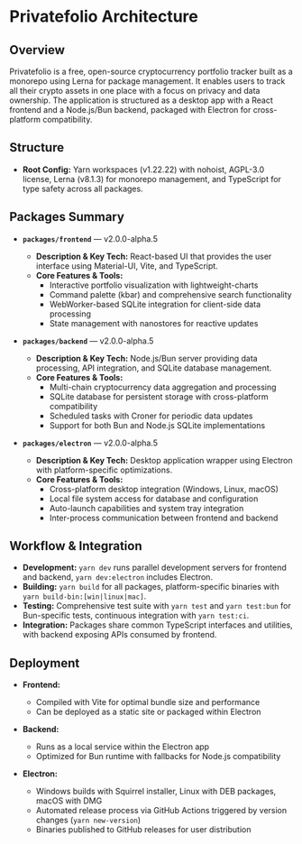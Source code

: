 # Privatefolio Architecture

## Overview
Privatefolio is a free, open-source cryptocurrency portfolio tracker built as a monorepo using Lerna for package management. It enables users to track all their crypto assets in one place with a focus on privacy and data ownership. The application is structured as a desktop app with a React frontend and a Node.js/Bun backend, packaged with Electron for cross-platform compatibility.

## Structure
- **Root Config:** Yarn workspaces (v1.22.22) with nohoist, AGPL-3.0 license, Lerna (v8.1.3) for monorepo management, and TypeScript for type safety across all packages.

## Packages Summary

- **`packages/frontend`** — v2.0.0-alpha.5
  - **Description & Key Tech:** React-based UI that provides the user interface using Material-UI, Vite, and TypeScript.
  - **Core Features & Tools:** 
    - Interactive portfolio visualization with lightweight-charts
    - Command palette (kbar) and comprehensive search functionality
    - WebWorker-based SQLite integration for client-side data processing
    - State management with nanostores for reactive updates

- **`packages/backend`** — v2.0.0-alpha.5
  - **Description & Key Tech:** Node.js/Bun server providing data processing, API integration, and SQLite database management.
  - **Core Features & Tools:**
    - Multi-chain cryptocurrency data aggregation and processing
    - SQLite database for persistent storage with cross-platform compatibility
    - Scheduled tasks with Croner for periodic data updates
    - Support for both Bun and Node.js SQLite implementations

- **`packages/electron`** — v2.0.0-alpha.5
  - **Description & Key Tech:** Desktop application wrapper using Electron with platform-specific optimizations.
  - **Core Features & Tools:**
    - Cross-platform desktop integration (Windows, Linux, macOS)
    - Local file system access for database and configuration
    - Auto-launch capabilities and system tray integration
    - Inter-process communication between frontend and backend

## Workflow & Integration
- **Development:** `yarn dev` runs parallel development servers for frontend and backend, `yarn dev:electron` includes Electron.
- **Building:** `yarn build` for all packages, platform-specific binaries with `yarn build-bin:[win|linux|mac]`.
- **Testing:** Comprehensive test suite with `yarn test` and `yarn test:bun` for Bun-specific tests, continuous integration with `yarn test:ci`.
- **Integration:** Packages share common TypeScript interfaces and utilities, with backend exposing APIs consumed by frontend.

## Deployment
- **Frontend:** 
  - Compiled with Vite for optimal bundle size and performance
  - Can be deployed as a static site or packaged within Electron

- **Backend:**
  - Runs as a local service within the Electron app
  - Optimized for Bun runtime with fallbacks for Node.js compatibility

- **Electron:**
  - Windows builds with Squirrel installer, Linux with DEB packages, macOS with DMG
  - Automated release process via GitHub Actions triggered by version changes (`yarn new-version`)
  - Binaries published to GitHub releases for user distribution
